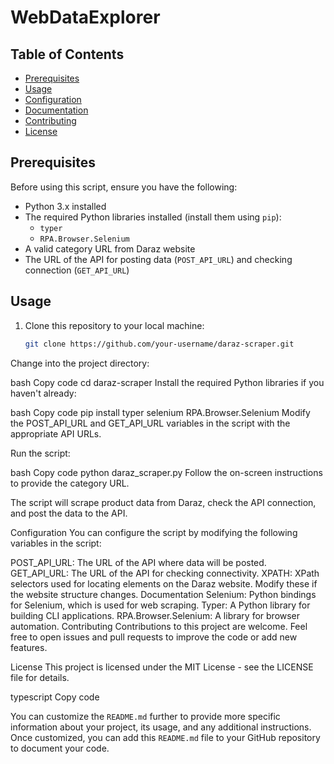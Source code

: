 # WebDataExplorer
## Table of Contents

- [Prerequisites](#prerequisites)
- [Usage](#usage)
- [Configuration](#configuration)
- [Documentation](#documentation)
- [Contributing](#contributing)
- [License](#license)

## Prerequisites

Before using this script, ensure you have the following:

- Python 3.x installed
- The required Python libraries installed (install them using `pip`):
  - `typer`
  - `RPA.Browser.Selenium`
- A valid category URL from Daraz website
- The URL of the API for posting data (`POST_API_URL`) and checking connection (`GET_API_URL`)

## Usage

1. Clone this repository to your local machine:

   ```bash
   git clone https://github.com/your-username/daraz-scraper.git
Change into the project directory:

bash
Copy code
cd daraz-scraper
Install the required Python libraries if you haven't already:

bash
Copy code
pip install typer selenium RPA.Browser.Selenium
Modify the POST_API_URL and GET_API_URL variables in the script with the appropriate API URLs.

Run the script:

bash
Copy code
python daraz_scraper.py
Follow the on-screen instructions to provide the category URL.

The script will scrape product data from Daraz, check the API connection, and post the data to the API.

Configuration
You can configure the script by modifying the following variables in the script:

POST_API_URL: The URL of the API where data will be posted.
GET_API_URL: The URL of the API for checking connectivity.
XPATH: XPath selectors used for locating elements on the Daraz website. Modify these if the website structure changes.
Documentation
Selenium: Python bindings for Selenium, which is used for web scraping.
Typer: A Python library for building CLI applications.
RPA.Browser.Selenium: A library for browser automation.
Contributing
Contributions to this project are welcome. Feel free to open issues and pull requests to improve the code or add new features.

License
This project is licensed under the MIT License - see the LICENSE file for details.

typescript
Copy code

You can customize the `README.md` further to provide more specific information about your project, its usage, and any additional instructions. Once customized, you can add this `README.md` file to your GitHub repository to document your code.





